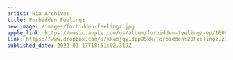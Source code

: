 ```yaml
---
artist: Nia Archives
title: Forbidden Feelingz
new_image: /images/forbidden-feelingz.jpg
apple_link: https://music.apple.com/us/album/forbidden-feelingz-ep/1608034758
link: https://www.dropbox.com/s/kkaojqy1dpp95xk/Forbidden%20Feelingz.zip?dl=1
published_date: 2022-03-17T18:51:02.319Z
---
```

